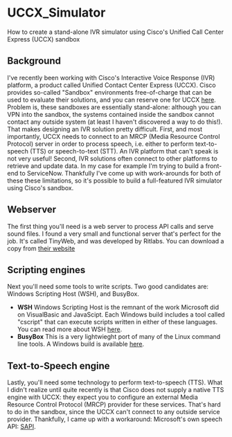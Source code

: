 # UCCX_Simulator
How to create a stand-alone IVR simulator using Cisco's Unified Call Center Express (UCCX) sandbox
## Background
I've recently been working with Cisco's Interactive Voice Response (IVR) platform, a product called Unified Contact Center Express (UCCX).  Cisco provides so-called "Sandbox" environments free-of-charge that can be used to evaluate their solutions, and you can reserve one for UCCX [here](https://developer.cisco.com/docs/sandbox/#!collaboration).  Problem is, these sandboxes are essentially stand-alone: although you can VPN into the sandbox, the systems contained inside the sandbox cannot contact any outside system (at least I haven't discovered a way to do this!).  That makes designing an IVR solution pretty difficult.  First, and most importantly, UCCX needs to connect to an MRCP (Media Resource Control Protocol) server in order to process speech, i.e. either to perform text-to-speech (TTS) or speech-to-text (STT).  An IVR platform that can't speak is not very useful!  Second, IVR solutions often connect to other platforms to retrieve and update data.  In my case for example I'm trying to build a front-end to ServiceNow.  Thankfully I've come up with work-arounds for both of these these limitations, so it's possible to build a full-featured IVR simulator using Cisco's sandbox.
## Webserver
The first thing you'll need is a web server to process API calls and serve sound files.  I found a very small and functional server that's perfect for the job.  It's called TinyWeb, and was developed by Ritlabs.  You can download a copy from [their website](https://www.ritlabs.com/en/products/tinyweb/) 
## Scripting engines
Next you'll need some tools to write scripts.  Two good candidates are: Windows Scripting Host (WSH), and BusyBox.
  - **WSH** Windows Scripting Host is the remnant of the work Microsoft did on VisualBasic and JavaScipt. Each Windows build includes a tool called "cscript" that can execute scripts written in either of these languages.  You can read more about WSH [here](https://docs.microsoft.com/en-us/previous-versions/tn-archive/ee156603(v=technet.10)).
  - **BusyBox** This is a very lightwieght port of many of the Linux command line tools.  A Windows build is available [here](https://frippery.org/busybox/).
## Text-to-Speech engine
Lastly, you'll need some technology to perform text-to-speech (TTS).  What I didn't realize until quite recently is that Cisco does not supply a native TTS engine with UCCX: they expect you to configure an external Media Resource Control Protocol (MRCP) provider for these services.  That's hard to do in the sandbox, since the UCCX can't connect to any outside service provider.  Thankfully, I came up with a workaround: Microsoft's own speech API: [SAPI](https://docs.microsoft.com/en-us/previous-versions/windows/desktop/ms723627(v=vs.85)). 
